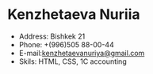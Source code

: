 # Kenzhetaeva Nuriia 
* Address: Bishkek 21
* Phone: +(996)505 88-00-44 
* E-mail:kenzhetaevanuriya@gmail.com
* Skils: HTML, CSS, 1C accounting
